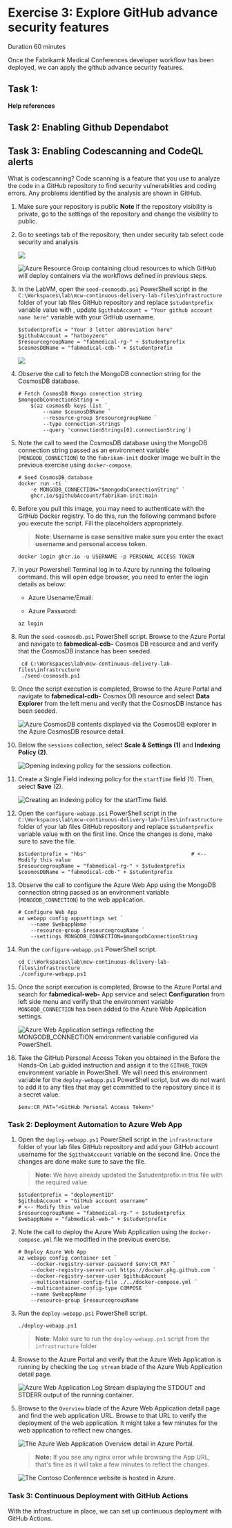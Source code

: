 # Exercise 3: Explore GitHub advance security features 

Duration 60 minutes

Once the Fabrikamk Medical Conferences developer workflow has been deployed, we can apply the github advance security features.

## Task 1:
**Help references**



## Task 2: Enabling Github Dependabot 

## Task 3: Enabling Codescanning and CodeQL alerts 

What is codescanning? 
Code scanning is a feature that you use to analyze the code in a GitHub repository to find security vulnerabilities and coding errors. Any problems identified by the analysis are shown in GitHub.

1. Make sure your repository is public
**Note** If the repository visibility is private, go to the settings of the repository and change the visibility to public.
1. Go to seetings tab of the repository, then under security tab select code security and analysis
     
   ![](media/imgcs.png)

    ![Azure Resource Group containing cloud resources to which GitHub will deploy containers via the workflows defined in previous steps.](media/hol-ex2-task1-step5-1.png "Azure Resource Group")

2. In the LabVM, open the `seed-cosmosdb.ps1` PowerShell script in the `C:\Workspaces\lab\mcw-continuous-delivery-lab-files\infrastructure` folder of your lab files GitHub repository and replace `$studentprefix` variable value with **<inject key="Deploymentid" />**, update `$githubAccount = "Your github account name here"` variable with your GitHub username.

    ```pwsh
    $studentprefix = "Your 3 letter abbreviation here"
    $githubAccount = "hatboyzero"
    $resourcegroupName = "fabmedical-rg-" + $studentprefix
    $cosmosDBName = "fabmedical-cdb-" + $studentprefix
    ```
   
   ![](media/seedcosmos.png)

3. Observe the call to fetch the MongoDB connection string for the CosmosDB database.

    ```pwsh
    # Fetch CosmosDB Mongo connection string
    $mongodbConnectionString = `
        $(az cosmosdb keys list `
            --name $cosmosDBName `
            --resource-group $resourcegroupName `
            --type connection-strings `
            --query 'connectionStrings[0].connectionString')
    ```

4. Note the call to seed the CosmosDB database using the MongoDB connection string passed as an environment variable (`MONGODB_CONNECTION`) to the `fabrikam-init` docker image we built in the previous exercise using `docker-compose`.

    ```pwsh
    # Seed CosmosDB database
    docker run -ti `
        -e MONGODB_CONNECTION="$mongodbConnectionString" `
        ghcr.io/$githubAccount/fabrikam-init:main
    ```
    
5.  Before you pull this image, you may need to authenticate with the GitHub Docker registry. To do this, run the following command before you execute the script. Fill the placeholders appropriately. 

    >**Note**: **Username is case sensitive make sure you enter the exact username and personal access token.**

    ```pwsh
    docker login ghcr.io -u USERNAME -p PERSONAL ACCESS TOKEN 
    ```

6. In your Powershell Terminal log in to Azure by running the following command. this will open edge browser, you need to enter the login details as below:
   
    
     * Azure Usename/Email: <inject key="AzureAdUserEmail"></inject> 
 
     * Azure Password: <inject key="AzureAdUserPassword"></inject> 
 

    ```pwsh
    az login
    ```
    
7. Run the `seed-cosmosdb.ps1` PowerShell script. Browse to the Azure Portal and navigate to **fabmedical-cdb-<inject key="DeploymentID" enableCopy="false" />** Cosmos DB resource and  and verify that the CosmosDB instance has been seeded.

     ```pwsh
      cd C:\Workspaces\lab\mcw-continuous-delivery-lab-files\infrastructure
      ./seed-cosmosdb.ps1
     ```
       
8. Once the script execution is completed, Browse to the Azure Portal and navigate to **fabmedical-cdb-<inject key="DeploymentID" enableCopy="false" />** Cosmos DB resource and select **Data Explorer** from the left menu  and verify that the CosmosDB instance has been seeded.

    ![Azure CosmosDB contents displayed via the CosmosDB explorer in the Azure CosmosDB resource detail.](media/hol-ex2-task1-step9-1.png "Azure CosmosDB Seeded Contents")

9. Below the `sessions` collection, select **Scale & Settings (1)** and **Indexing Policy (2)**.

    ![Opening indexing policy for the sessions collection.](./media/sessions-collection-indexing-policy.png "Indexing policy configuration")

10. Create a Single Field indexing policy for the `startTime` field (1). Then, select **Save** (2).

    ![Creating an indexing policy for the startTime field.](./media/start-time-indexing-mongo.png "startTine field indexing")

11. Open the `configure-webapp.ps1` PowerShell script in the `C:\Workspaces\lab\mcw-continuous-delivery-lab-files\infrastructure` folder of your lab files GitHub repository and replace `$studentprefix` variable value with **<inject key="Deploymentid" />** on the first line. Once the changes is done, make sure to save the file.

    ```pswh
    $studentprefix = "hbs"                                  # <-- Modify this value
    $resourcegroupName = "fabmedical-rg-" + $studentprefix
    $cosmosDBName = "fabmedical-cdb-" + $studentprefix
    ```

12. Observe the call to configure the Azure Web App using the MongoDB connection string passed as an environment variable (`MONGODB_CONNECTION`) to the web application.

    ```pwsh
    # Configure Web App
    az webapp config appsettings set `
        --name $webappName `
        --resource-group $resourcegroupName `
        --settings MONGODB_CONNECTION=$mongodbConnectionString
    ```

13. Run the `configure-webapp.ps1` PowerShell script.

    ```pwsh
    cd C:\Workspaces\lab\mcw-continuous-delivery-lab-files\infrastructure
    ./configure-webapp.ps1
    ```

14. Once the script execution is completed, Browse to the Azure Portal and search for **fabmedical-web-<inject key="DeploymentID" enableCopy="false" />** App service and select **Configuration** from left side menu and verify that the environment variable `MONGODB_CONNECTION` has been added to the Azure Web Application settings.

    ![Azure Web Application settings reflecting the `MONGODB_CONNECTION` environment variable configured via PowerShell.](media/hol-ex2-task1-step12-1.png "Azure Web Application settings")

15. Take the GitHub Personal Access Token you obtained in the Before the Hands-On Lab guided instruction and assign it to the `GITHUB_TOKEN` environment variable in PowerShell. We will need this environment variable for the `deploy-webapp.ps1` PowerShell script, but we do not want to add it to any files that may get committed to the repository since it is a secret value.

    ```pwsh
    $env:CR_PAT="<GitHub Personal Access Token>"
    ```


### Task 2: Deployment Automation to Azure Web App

 1. Open the `deploy-webapp.ps1` PowerShell script in the `infrastructure` folder of your lab files GitHub repository and add your GitHub account username for the `$githubAccount` variable on the second line. Once the changes are done make sure to save the file. 

    >**Note:** We have already updated the $studentprefix in this file with the required value. 

    ```pwsh
    $studentprefix = "deploymentID"                                 
    $githubAccount = "GitHub account username"                           # <-- Modify this value
    $resourcegroupName = "fabmedical-rg-" + $studentprefix
    $webappName = "fabmedical-web-" + $studentprefix
    ```

 1. Note the call to deploy the Azure Web Application using the `docker-compose.yml` file we modified in the previous exercise.

    ```pwsh
    # Deploy Azure Web App
    az webapp config container set `
        --docker-registry-server-password $env:CR_PAT `
        --docker-registry-server-url https://docker.pkg.github.com `
        --docker-registry-server-user $githubAccount `
        --multicontainer-config-file ./../docker-compose.yml `
        --multicontainer-config-type COMPOSE `
        --name $webappName `
        --resource-group $resourcegroupName
    ```

 1. Run the `deploy-webapp.ps1` PowerShell script.

     ```pwsh
     ./deploy-webapp.ps1
     ```

    > **Note**: Make sure to run the `deploy-webapp.ps1` script from the `infrastructure` folder

 1. Browse to the Azure Portal and verify that the Azure Web Application is running by checking the `Log stream` blade of the Azure Web Application detail page.

    ![Azure Web Application Log Stream displaying the STDOUT and STDERR output of the running container.](media/hol-ex2-task2-step4-1.png "Azure Web Application Log Stream")

 1. Browse to the `Overview` blade of the Azure Web Application detail page and find the web application URL. Browse to that URL to verify the deployment of the web application. It might take a few minutes for the web application to reflect new changes.

    ![The Azure Web Application Overview detail in Azure Portal.](media/hol-ex2-task2-step5-1.png "Azure Web Application Overview")
   
    >**Note:** If you see any nginx error while browsing the App URL, that's fine as it will take a few minutes to reflect the changes.
    
    ![The Contoso Conference website is hosted in Azure.](media/hol-ex2-task2-step5-2.png "Azure hosted Web Application")
    

### Task 3: Continuous Deployment with GitHub Actions

With the infrastructure in place, we can set up continuous deployment with GitHub Actions.
